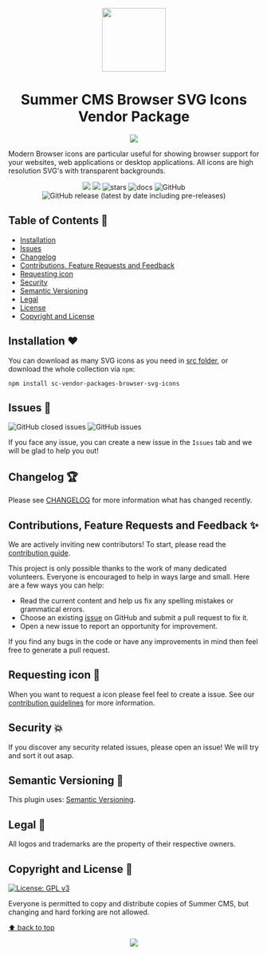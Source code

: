 <p align="center">
  <img src="https://github.com/summercms/sc-vendor-packages-browser-svg-icons/blob/master/assets/images/browser-icon.svg" width="128" height="128"/>
</p>

<h1 align="center">Summer CMS Browser SVG Icons Vendor Package</h1>

<p align="center"><img src="https://github.com/summercms/sc-vendor-packages-browser-svg-icons/blob/master/assets/images/cover.jpg" /></p>

Modern Browser icons are particular useful for showing browser support for your websites, web applications or desktop applications. All icons are high resolution SVG's with transparent backgrounds.

<p align="center"><img src="https://github.com/summercms/sc-vendor-packages-parser/blob/master/assets/images/code.svg"> <img src="https://github.com/summercms/sc-vendor-packages-browser-svg-icons/blob/master/assets/images/passing.svg"> <img src="https://github.com/summercms/sc-vendor-packages-parser/blob/master/assets/images/buttons/stars.svg" alt="stars"> <img src="https://github.com/summercms/sc-vendor-packages-parser/blob/master/assets/images/buttons/docs.svg" alt="docs"> <img alt="GitHub" src="https://img.shields.io/github/license/summercms/sc-vendor-packages-parser"> <img alt="GitHub release (latest by date including pre-releases)" src="https://img.shields.io/github/v/release/summercms/sc-vendor-packages-browser-svg-icons?include_prereleases"></p>

## Table of Contents 📑

- [Installation](#installation-)
- [Issues](#issues-)
- [Changelog](#changelog-)
- [Contributions, Feature Requests and Feedback](#contributions-feature-requests-and-feedback-)
- [Requesting icon](#requesting-icon-)
- [Security](#security-)
- [Semantic Versioning](#semantic-versioning-)
- [Legal](#legal-)
- [License](#license-)
- [Copyright and License](#copyright-and-license-)

## Installation ❤️

You can download as many SVG icons as you need in [src folder](https://github.com/summercms/sc-vendor-packages-browser-svg-icons/tree/master/src/svg), or download the whole collection via `npm`:

```shell
npm install sc-vendor-packages-browser-svg-icons
```

## Issues 🔨

<img alt="GitHub closed issues" src="https://img.shields.io/github/issues-closed-raw/summercms/sc-vendor-packages-browser-svg-icons?style=plastic"> <img alt="GitHub issues" src="https://img.shields.io/github/issues-raw/summercms/sc-vendor-packages-browser-svg-icons">

If you face any issue, you can create a new issue in the `Issues` tab and we will be glad to help you out!

## Changelog 🏆

Please see [CHANGELOG](https://github.com/summercms/sc-vendor-packages-browser-svg-icons/releases) for more information what has changed recently.

## Contributions, Feature Requests and Feedback ✨

We are actively inviting new contributors! To start, please read the [contribution guide](CONTRIBUTING.md).

This project is only possible thanks to the work of many dedicated volunteers. Everyone is encouraged to help in ways large and small. Here are a few ways you can help:

- Read the current content and help us fix any spelling mistakes or grammatical errors.
- Choose an existing [issue](https://github.com/summercms/sc-vendor-packages-browser-svg-icons/issues) on GitHub and submit a pull request to fix it.
- Open a new issue to report an opportunity for improvement.

If you find any bugs in the code or have any improvements in mind then feel free to generate a pull request.

## Requesting icon 🎁

When you want to request a icon please feel feel to create a issue. See our [contribution guidelines](CONTRIBUTING.md) for more information.

## Security 💥

If you discover any security related issues, please open an issue! We will try and sort it out asap.

## Semantic Versioning 🎁

This plugin uses: [Semantic Versioning](https://semver.org/).

## Legal 🔨

All logos and trademarks are the property of their respective owners.

## Copyright and License 📄

[![License: GPL v3](https://img.shields.io/badge/License-GPLv3-blue.svg)](https://www.gnu.org/licenses/gpl-3.0)

Everyone is permitted to copy and distribute copies of Summer CMS, but changing and hard forking are not allowed.

[⬆ back to top](#table-of-contents-)

<p align="center"><img src="https://github.com/summercms/sc-vendor-packages-browser-svg-icons/blob/master/assets/images/luv.png"></p>
